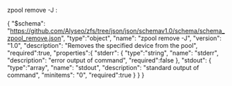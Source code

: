 zpool remove -J :

{
    "$schema": "https://github.com/Alyseo/zfs/tree/json/json/schemav1.0/schema/schema_zpool_remove.json",
    "type":"object",
    "name": "zpool remove -J",
    "version": "1.0",
    "description": "Removes the specified device from the pool",
    "required":true,
    "properties":{
        "stderr": {
            "type":"string",
            "name": "stderr",
            "description": "error output of command",
            "required":false
        },
        "stdout": {
            "type":"array",
            "name": "stdout",
            "description": "standard output of command",
            "minitems": "0",
            "required":true
        }
    }
}